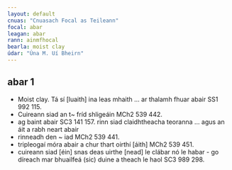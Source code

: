 ```yaml
---
layout: default
cnuas: "Cnuasach Focal as Teileann"
focal: abar
leagan: abar
rann: ainmfhocal
bearla: moist clay
údar: "Úna M. Uí Bheirn"
---
```


## abar 1


* Moist clay. Tá sí [luaith] ina leas mhaith … ar
thalamh fhuar abair SS1 992 115.
* Cuireann siad an t~ fríd shligeáin MCh2 539 442.
* ag baint abair SC3 141 157. rinn siad claidhtheacha teoranna
… agus an áit a rabh neart abair
* rinneadh den ~ iad MCh2 539 441.
* tripleogaí móra abair a chur thart oirthí [áith] MCh2 539 451.
* cuireann siad [éin] snas deas uirthe [nead] le clábar nó le
habar - go díreach mar bhuailfeá (sic) duine a theach le haol SC3
989 298.
